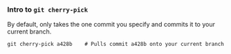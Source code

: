 ### Intro to `git cherry-pick`
By default, only takes the one commit you specify and commits it to your current branch.
```
git cherry-pick a428b    # Pulls commit a428b onto your current branch
```

